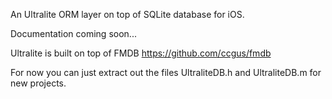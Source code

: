An Ultralite ORM layer on top of SQLite database for iOS.

Documentation coming soon...

Ultralite is built on top of FMDB 
https://github.com/ccgus/fmdb

For now you can just extract out the files UltraliteDB.h and UltraliteDB.m for new projects.
